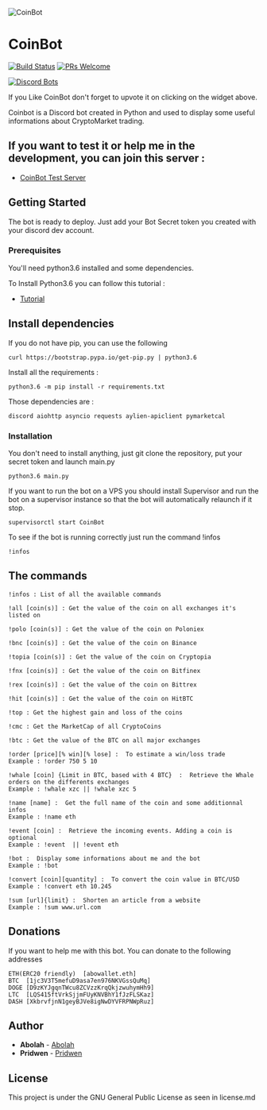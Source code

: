 ![CoinBot](https://cdn.discordapp.com/attachments/212339499076681739/408983409478598665/CoinBot_little.png)

# CoinBot

[![Build Status](https://travis-ci.org/Abolah/Coinbot.svg?branch=master)](https://travis-ci.org/Abolah/Coinbot)    [![PRs Welcome](https://img.shields.io/badge/PRs-welcome-brightgreen.svg?style=flat-square)](http://makeapullrequest.com)

[![Discord Bots](https://discordbots.org/api/widget/367061304042586124.svg)](https://discordbots.org/bot/367061304042586124)

If you Like CoinBot don't forget to upvote it on clicking on the widget above.

Coinbot is a Discord bot created in Python and used to display some useful informations about CryptoMarket trading.


## If you want to test it or help me in the development, you can join this server :
* [CoinBot Test Server](https://discord.gg/PVyNRca)

## Getting Started

The bot is ready to deploy. Just add your Bot Secret token you created with your discord dev account.

### Prerequisites

You'll need python3.6 installed and some dependencies.

To Install Python3.6 you can follow this tutorial :

* [Tutorial](https://unix.stackexchange.com/questions/332641/how-to-install-python-3-6)

## Install dependencies

If you do not have pip, you can use the following

```
curl https://bootstrap.pypa.io/get-pip.py | python3.6
```

Install all the requirements :
```
python3.6 -m pip install -r requirements.txt
```

Those dependencies are :
```
discord aiohttp asyncio requests aylien-apiclient pymarketcal

```

### Installation

You don't need to install anything, just git clone the repository, put your secret token and launch main.py


```
python3.6 main.py
```
If you want to run the bot on a VPS you should install Supervisor and run the bot on a supervisor instance so that the bot will automatically relaunch if it stop.

```
supervisorctl start CoinBot
```


To see if the bot is running correctly just run the command !infos
```
!infos
```

## The commands
```
!infos : List of all the available commands
```
```
!all [coin(s)] : Get the value of the coin on all exchanges it's listed on
```
```
!polo [coin(s)] : Get the value of the coin on Poloniex
```
```
!bnc [coin(s)] : Get the value of the coin on Binance
```
```
!topia [coin(s)] : Get the value of the coin on Cryptopia
```
```
!fnx [coin(s)] : Get the value of the coin on Bitfinex
```
```
!rex [coin(s)] : Get the value of the coin on Bittrex
```
```
!hit [coin(s)] : Get the value of the coin on HitBTC
```
```
!top : Get the highest gain and loss of the coins
```
```
!cmc : Get the MarketCap of all CryptoCoins
```
```
!btc : Get the value of the BTC on all major exchanges
```
```
!order [price][% win][% lose] :  To estimate a win/loss trade
Example : !order 750 5 10
```
```
!whale [coin] {Limit in BTC, based with 4 BTC}  :  Retrieve the Whale orders on the differents exchanges
Example : !whale xzc || !whale xzc 5
```
```
!name [name] :  Get the full name of the coin and some additionnal infos
Example : !name eth
```
```
!event [coin] :  Retrieve the incoming events. Adding a coin is optional
Example : !event  || !event eth
```
```
!bot :  Display some informations about me and the bot
Example : !bot
```
```
!convert [coin][quantity] :  To convert the coin value in BTC/USD
Example : !convert eth 10.245
```
```
!sum [url]{limit} :  Shorten an article from a website
Example : !sum www.url.com
```


## Donations
If you want to help me with this bot. You can donate to the following addresses
```
ETH(ERC20 friendly)  [abowallet.eth]
BTC  [1jc3V3T5mefuD9asa7en976NKVGssQuMq]
DOGE [D9zKYJgqnTWcu8ZCVzzKrqQkjzwuhymHh9]
LTC  [LQS415ftVrkSjjmFUyKNVBhY1fJzFLSKaz]
DASH [XkbrvfjnN1geyBJVe8igNwDYVFRPNWpRuz]
```

## Author
* **Abolah** - [Abolah](https://twitter.com/Abolaah)
* **Pridwen** - [Pridwen](https://github.com/Pridwen)

## License
This project is under the GNU General Public License as seen in license.md
